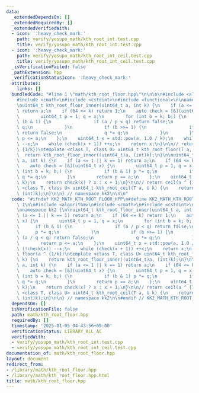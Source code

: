 ```yaml
---
data:
  _extendedDependsOn: []
  _extendedRequiredBy: []
  _extendedVerifiedWith:
  - icon: ':heavy_check_mark:'
    path: verify/yosupo_math/kth_root_int.test.cpp
    title: verify/yosupo_math/kth_root_int.test.cpp
  - icon: ':heavy_check_mark:'
    path: verify/yosupo_math/kth_root_int_ceil.test.cpp
    title: verify/yosupo_math/kth_root_int_ceil.test.cpp
  _isVerificationFailed: false
  _pathExtension: hpp
  _verificationStatusIcon: ':heavy_check_mark:'
  attributes:
    links: []
  bundledCode: "#line 1 \"math/kth_root_floor.hpp\"\n\n\n\n#include <algorithm>\n\
    #include <cmath>\n#include <cstdint>\n#include <functional>\n\nnamespace kk2 {\n\
    \nuint64_t kth_root_floor_inner(uint64_t a, int k) {\n    if (a <= 1 || k == 1)\
    \ return a;\n    if (64 <= k) return 1;\n    auto check = [&](uint64_t x) {\n\
    \        uint64_t p = 1, q = x;\n        for (int b = k; b;) {\n            if\
    \ (b & 1) {\n                if (a / p < q) return false;\n                p *=\
    \ q;\n            }\n            if (b >>= 1) {\n                if (a / q < q)\
    \ return false;\n                q *= q;\n            }\n        }\n        return\
    \ p <= a;\n    };\n    uint64_t x = std::pow(a, 1.0 / k);\n    while (!check(x))\
    \ --x;\n    while (check(x + 1)) ++x;\n    return x;\n}\n\n// return floor(a ^\
    \ {1/k})\ntemplate <class T, class U> uint64_t kth_root_floor(T a, U k) {\n  \
    \  return kth_root_floor_inner((uint64_t)a, (int)k);\n}\n\nuint64_t kth_root_ceil_inner(uint64_t\
    \ a, int k) {\n    if (a <= 1 || k == 1) return a;\n    if (64 <= k) return 2;\n\
    \    auto check = [&](uint64_t x) {\n        uint64_t p = 1, q = x;\n        for\
    \ (int b = k; b;) {\n            if (b & 1) p *= q;\n            if (b >>= 1)\
    \ q *= q;\n        }\n        return p == a;\n    };\n    uint64_t x = kth_root_floor_inner(a,\
    \ k);\n    return check(x) ? x : x + 1;\n}\n\n// return ceil(a ^ {1/k})\ntemplate\
    \ <class T, class U> uint64_t kth_root_ceil(T a, U k) {\n    return kth_root_ceil_inner((uint64_t)a,\
    \ (int)k);\n}\n\n} // namespace kk2\n\n\n"
  code: "#ifndef KK2_MATH_KTH_ROOT_FLOOR_HPP\n#define KK2_MATH_KTH_ROOT_FLOOR_HPP\
    \ 1\n\n#include <algorithm>\n#include <cmath>\n#include <cstdint>\n#include <functional>\n\
    \nnamespace kk2 {\n\nuint64_t kth_root_floor_inner(uint64_t a, int k) {\n    if\
    \ (a <= 1 || k == 1) return a;\n    if (64 <= k) return 1;\n    auto check = [&](uint64_t\
    \ x) {\n        uint64_t p = 1, q = x;\n        for (int b = k; b;) {\n      \
    \      if (b & 1) {\n                if (a / p < q) return false;\n          \
    \      p *= q;\n            }\n            if (b >>= 1) {\n                if\
    \ (a / q < q) return false;\n                q *= q;\n            }\n        }\n\
    \        return p <= a;\n    };\n    uint64_t x = std::pow(a, 1.0 / k);\n    while\
    \ (!check(x)) --x;\n    while (check(x + 1)) ++x;\n    return x;\n}\n\n// return\
    \ floor(a ^ {1/k})\ntemplate <class T, class U> uint64_t kth_root_floor(T a, U\
    \ k) {\n    return kth_root_floor_inner((uint64_t)a, (int)k);\n}\n\nuint64_t kth_root_ceil_inner(uint64_t\
    \ a, int k) {\n    if (a <= 1 || k == 1) return a;\n    if (64 <= k) return 2;\n\
    \    auto check = [&](uint64_t x) {\n        uint64_t p = 1, q = x;\n        for\
    \ (int b = k; b;) {\n            if (b & 1) p *= q;\n            if (b >>= 1)\
    \ q *= q;\n        }\n        return p == a;\n    };\n    uint64_t x = kth_root_floor_inner(a,\
    \ k);\n    return check(x) ? x : x + 1;\n}\n\n// return ceil(a ^ {1/k})\ntemplate\
    \ <class T, class U> uint64_t kth_root_ceil(T a, U k) {\n    return kth_root_ceil_inner((uint64_t)a,\
    \ (int)k);\n}\n\n} // namespace kk2\n\n#endif // KK2_MATH_KTH_ROOT_FLOOR_HPP\n"
  dependsOn: []
  isVerificationFile: false
  path: math/kth_root_floor.hpp
  requiredBy: []
  timestamp: '2025-01-05 04:43:56+09:00'
  verificationStatus: LIBRARY_ALL_AC
  verifiedWith:
  - verify/yosupo_math/kth_root_int.test.cpp
  - verify/yosupo_math/kth_root_int_ceil.test.cpp
documentation_of: math/kth_root_floor.hpp
layout: document
redirect_from:
- /library/math/kth_root_floor.hpp
- /library/math/kth_root_floor.hpp.html
title: math/kth_root_floor.hpp
---
```

